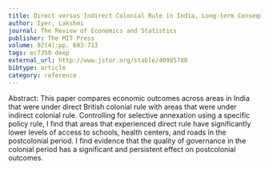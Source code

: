 ```yaml
---
title: Direct versus Indirect Colonial Rule in India, Long-term Consequences
author: Iyer, Lakshmi
journal: The Review of Economics and Statistics
publisher: The MIT Press
volume: 92(4):pp. 693-713
tags: ec7350 deep
external_url: http://www.jstor.org/stable/40985788
bibtype: article
category: reference
---
```

Abstract: This paper compares economic outcomes across areas in India that were under direct British colonial rule with areas that were under indirect colonial rule. Controlling for selective annexation using a specific policy rule, I find that areas that experienced direct rule have significantly lower levels of access to schools, health centers, and roads in the postcolonial period. I find evidence that the quality of governance in the colonial period has a significant and persistent effect on postcolonial outcomes.
